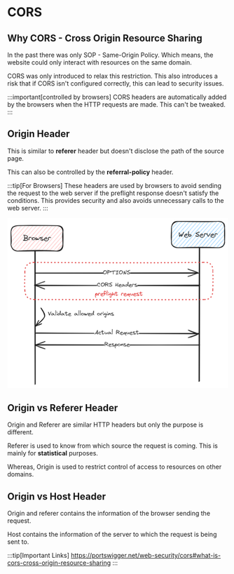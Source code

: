 # CORS

## Why CORS - Cross Origin Resource Sharing

In the past there was only SOP - Same-Origin Policy. Which means, the website could only interact with resources on the same domain.

CORS was only introduced to relax this restriction.
This also introduces a risk that if CORS isn't configured correctly, this can lead to security issues.

:::important[controlled by browsers]
CORS headers are automatically added by the browsers when the HTTP requests are made.
This can't be tweaked.
:::

## Origin Header

This is similar to **referer** header but doesn't disclose the path of the source page.

This can also be controlled by the **referral-policy** header.

:::tip[For Browsers]
These headers are used by browsers to avoid sending the request to the web server if the preflight response doesn't satisfy the conditions.
This provides security and also avoids unnecessary calls to the web server.
:::

![origin-headers](../../static/img/cors.excalidraw.png)

## Origin vs Referer Header

Origin and Referer are similar HTTP headers but only the purpose is different.

Referer is used to know from which source the request is coming. This is mainly for **statistical** purposes.

Whereas, Origin is used to restrict control of access to resources on other domains.

## Origin vs Host Header

Origin and referer contains the information of the browser sending the request.

Host contains the information of the server to which the request is being sent to.

:::tip[Important Links]
https://portswigger.net/web-security/cors#what-is-cors-cross-origin-resource-sharing
:::
